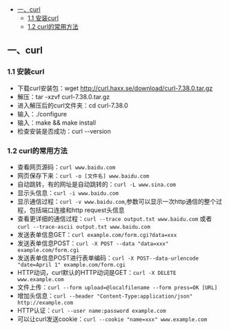 - [一、curl](#一curl)
  - [1.1 安装curl](#11-安装curl)
  - [1.2 curl的常用方法](#12-curl的常用方法)

## 一、curl

### 1.1 安装curl
- 下载curl安装包：wget http://curl.haxx.se/download/curl-7.38.0.tar.gz
- 解压：tar -xzvf curl-7.38.0.tar.gz
- 进入解压后的curl文件夹：cd curl-7.38.0
- 输入：./configure 
- 输入：make && make install
- 检查安装是否成功：curl --version

### 1.2 curl的常用方法

- 查看网页源码：`curl www.baidu.com` 
- 网页保存下来：`curl -o [文件名] www.baidu.com`
- 自动跳转，有的网址是自动跳转的：`curl -L www.sina.com`
- 显示头信息：`curl -i www.baidu.com`
- 显示通信过程：`curl -v www.baidu.com`,参数可以显示一次http通信的整个过程，包括端口连接和http request头信息
- 查看更详细的通信过程：`curl --trace output.txt www.baidu.com` 或者 `curl --trace-ascii output.txt www.baidu.com`
- 发送表单信息GET：`curl example.com/form.cgi?data=xxx`
- 发送表单信息POST：`curl -X POST --data "data=xxx" example.com/form.cgi`
- 发送表单信息POST进行表单编码：`curl -X POST--data-urlencode "date=April 1" example.com/form.cgi`
- HTTP动词，curl默认的HTTP动词是GET：`curl -X DELETE www.example.com`
- 文件上传：`curl --form upload=@localfilename --form press=OK [URL]`
- 增加头信息：`curl --header "Content-Type:application/json" http://example.com`
- HTTP认证：`curl --user name:password example.com`
- 可以让curl发送cookie：`curl --cookie "name=xxx" www.example.com`